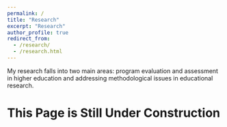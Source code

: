 ```yaml
---
permalink: /
title: "Research"
excerpt: "Research"
author_profile: true
redirect_from: 
  - /research/
  - /research.html
---
```


My research falls into two main areas: program evaluation and assessment in higher education and addressing methodological issues in educational research.   

# This Page is Still Under Construction
